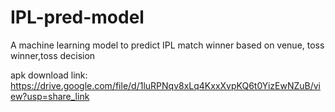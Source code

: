 # IPL-pred-model
A machine learning model to predict IPL match winner based on venue, toss winner,toss decision

apk download link: https://drive.google.com/file/d/1luRPNqv8xLq4KxxXvpKQ6t0YizEwNZuB/view?usp=share_link
